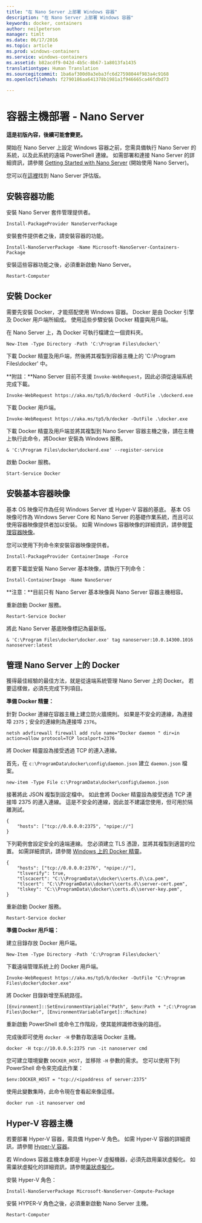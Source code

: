 ```yaml
---
title: "在 Nano Server 上部署 Windows 容器"
description: "在 Nano Server 上部署 Windows 容器"
keywords: docker, containers
author: neilpeterson
manager: timlt
ms.date: 06/17/2016
ms.topic: article
ms.prod: windows-containers
ms.service: windows-containers
ms.assetid: b82acdf9-042d-4b5c-8b67-1a8013fa1435
translationtype: Human Translation
ms.sourcegitcommit: 1ba6af300d0a3eba3fc6d27598044f983a4c9168
ms.openlocfilehash: f2790186aa641378b1981a1f946665ca46fdbd73

---
```


# 容器主機部署 - Nano Server

**這是初版內容，後續可能會變更。** 

開始在 Nano Server 上設定 Windows 容器之前，您需具備執行 Nano Server 的系統，以及此系統的遠端 PowerShell 連線。 如需部署和連接 Nano Server 的詳細資訊，請參閱 [Getting Started with Nano Server]( https://technet.microsoft.com/en-us/library/mt126167.aspx) (開始使用 Nano Server)。

您可以在[這裡](https://msdn.microsoft.com/en-us/virtualization/windowscontainers/nano_eula)找到 Nano Server 評估版。

## 安裝容器功能

安裝 Nano Server 套件管理提供者。

```none
Install-PackageProvider NanoServerPackage
```

安裝套件提供者之後，請安裝容器的功能。

```none
Install-NanoServerPackage -Name Microsoft-NanoServer-Containers-Package
```

安裝這些容器功能之後，必須重新啟動 Nano Server。

```none
Restart-Computer
```

## 安裝 Docker

需要先安裝 Docker，才能搭配使用 Windows 容器。 Docker 是由 Docker 引擎及 Docker 用戶端所組成。 使用這些步驟安裝 Docker 精靈與用戶端。

在 Nano Server 上，為 Docker 可執行檔建立一個資料夾。

```none
New-Item -Type Directory -Path 'C:\Program Files\docker\'
```

下載 Docker 精靈及用戶端，然後將其複製到容器主機上的 'C:\Program Files\docker\' 中。 

**附註：**Nano Server 目前不支援 `Invoke-WebRequest`，因此必須從遠端系統完成下載。

```none
Invoke-WebRequest https://aka.ms/tp5/b/dockerd -OutFile .\dockerd.exe
```

下載 Docker 用戶端。

```none
Invoke-WebRequest https://aka.ms/tp5/b/docker -OutFile .\docker.exe
```

下載 Docker 精靈及用戶端並將其複製到 Nano Server 容器主機之後，請在主機上執行此命令，將Docker 安裝為 Windows 服務。

```none
& 'C:\Program Files\docker\dockerd.exe' --register-service
```

啟動 Docker 服務。

```none
Start-Service Docker
```

## 安裝基本容器映像

基本 OS 映像可作為任何 Windows Server 或 Hyper-V 容器的基底。 基本 OS 映像可作為 Windows Server Core 和 Nano Server 的基礎作業系統，而且可以使用容器映像提供者加以安裝。 如需 Windows 容器映像的詳細資訊，請參閱[管理容器映像](../management/manage_images.md)。

您可以使用下列命令來安裝容器映像提供者。

```none
Install-PackageProvider ContainerImage -Force
```

若要下載並安裝 Nano Server 基本映像，請執行下列命令：

```none
Install-ContainerImage -Name NanoServer
```

**注意：**目前只有 Nano Server 基本映像與 Nano Server 容器主機相容。

重新啟動 Docker 服務。

```none
Restart-Service Docker
```

將此 Nano Server 基底映像標記為最新版。

```none
& 'C:\Program Files\docker\docker.exe' tag nanoserver:10.0.14300.1016 nanoserver:latest
```

## 管理 Nano Server 上的 Docker

獲得最佳經驗的最佳方法，就是從遠端系統管理 Nano Server 上的 Docker。 若要這樣做，必須先完成下列項目。

**準備 Docker 精靈：**

針對 Docker 連線在容器主機上建立防火牆規則。 如果是不安全的連線，為連接埠 `2375`；安全的連線則為連接埠 `2376`。

```none
netsh advfirewall firewall add rule name="Docker daemon " dir=in action=allow protocol=TCP localport=2376
```

將 Docker 精靈設為接受透過 TCP 的連入連線。

首先，在 `c:\ProgramData\docker\config\daemon.json` 建立 `daemon.json` 檔案。

```none
new-item -Type File c:\ProgramData\docker\config\daemon.json
```

接著將此 JSON 複製到設定檔中。 如此會將 Docker 精靈設為接受透過 TCP 連接埠 2375 的連入連線。 這是不安全的連線，因此並不建議您使用，但可用於隔離測試。

```none
{
    "hosts": ["tcp://0.0.0.0:2375", "npipe://"]
}
```

下列範例會設定安全的遠端連線。 您必須建立 TLS 憑證，並將其複製到適當的位置。 如需詳細資訊，請參閱 [Windows 上的 Docker 精靈](./docker_windows.md)。

```none
{
    "hosts": ["tcp://0.0.0.0:2376", "npipe://"],
    "tlsverify": true,
    "tlscacert": "C:\\ProgramData\\docker\\certs.d\\ca.pem",
    "tlscert": "C:\\ProgramData\\docker\\certs.d\\server-cert.pem",
    "tlskey": "C:\\ProgramData\\docker\\certs.d\\server-key.pem",
}
```

重新啟動 Docker 服務。

```none
Restart-Service docker
```

**準備 Docker 用戶端：**

建立目錄存放 Docker 用戶端。

```none
New-Item -Type Directory -Path 'C:\Program Files\docker\'
```

下載遠端管理系統上的 Docker 用戶端。

```none
Invoke-WebRequest https://aka.ms/tp5/b/docker -OutFile "C:\Program Files\docker\docker.exe"
```

將 Docker 目錄新增至系統路徑。

```none
[Environment]::SetEnvironmentVariable("Path", $env:Path + ";C:\Program Files\Docker", [EnvironmentVariableTarget]::Machine)
```

重新啟動 PowerShell 或命令工作階段，使其能辨識修改後的路徑。

完成後即可使用 `docker -H` 參數存取遠端 Docker 主機。

```none
docker -H tcp://10.0.0.5:2375 run -it nanoserver cmd
```

您可建立環境變數 `DOCKER_HOST`，並移除 `-H` 參數的需求。 您可以使用下列 PowerShell 命令來完成此作業：

```none
$env:DOCKER_HOST = "tcp://<ipaddress of server:2375"
```

使用此變數集時，此命令現在會看起來像這樣。

```none
docker run -it nanoserver cmd
```

## Hyper-V 容器主機

若要部署 Hyper-V 容器，需具備 Hyper-V 角色。 如需 Hyper-V 容器的詳細資訊，請參閱 [Hyper-V 容器](../management/hyperv_container.md)。

若 Windows 容器主機本身即是 Hyper-V 虛擬機器，必須先啟用巢狀虛擬化。 如需巢狀虛擬化的詳細資訊，請參閱[巢狀虛擬化](https://msdn.microsoft.com/en-us/virtualization/hyperv_on_windows/user_guide/nesting)。


安裝 Hyper-V 角色：

```none
Install-NanoServerPackage Microsoft-NanoServer-Compute-Package
```

安裝 HYPER-V 角色之後，必須重新啟動 Nano Server 主機。

```none
Restart-Computer
```






<!--HONumber=Jun16_HO4-->



